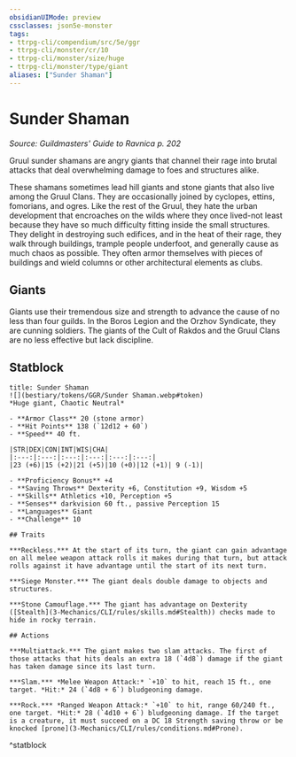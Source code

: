 ```yaml
---
obsidianUIMode: preview
cssclasses: json5e-monster
tags:
- ttrpg-cli/compendium/src/5e/ggr
- ttrpg-cli/monster/cr/10
- ttrpg-cli/monster/size/huge
- ttrpg-cli/monster/type/giant
aliases: ["Sunder Shaman"]
---
```

# Sunder Shaman
*Source: Guildmasters' Guide to Ravnica p. 202*  

Gruul sunder shamans are angry giants that channel their rage into brutal attacks that deal overwhelming damage to foes and structures alike.

These shamans sometimes lead hill giants and stone giants that also live among the Gruul Clans. They are occasionally joined by cyclopes, ettins, fomorians, and ogres. Like the rest of the Gruul, they hate the urban development that encroaches on the wilds where they once lived-not least because they have so much difficulty fitting inside the small structures. They delight in destroying such edifices, and in the heat of their rage, they walk through buildings, trample people underfoot, and generally cause as much chaos as possible. They often armor themselves with pieces of buildings and wield columns or other architectural elements as clubs.

## Giants

Giants use their tremendous size and strength to advance the cause of no less than four guilds. In the Boros Legion and the Orzhov Syndicate, they are cunning soldiers. The giants of the Cult of Rakdos and the Gruul Clans are no less effective but lack discipline.

## Statblock

```ad-statblock
title: Sunder Shaman
![](bestiary/tokens/GGR/Sunder Shaman.webp#token)
*Huge giant, Chaotic Neutral*

- **Armor Class** 20 (stone armor)
- **Hit Points** 138 (`12d12 + 60`)
- **Speed** 40 ft.

|STR|DEX|CON|INT|WIS|CHA|
|:---:|:---:|:---:|:---:|:---:|:---:|
|23 (+6)|15 (+2)|21 (+5)|10 (+0)|12 (+1)| 9 (-1)|

- **Proficiency Bonus** +4
- **Saving Throws** Dexterity +6, Constitution +9, Wisdom +5
- **Skills** Athletics +10, Perception +5
- **Senses** darkvision 60 ft., passive Perception 15
- **Languages** Giant
- **Challenge** 10

## Traits

***Reckless.*** At the start of its turn, the giant can gain advantage on all melee weapon attack rolls it makes during that turn, but attack rolls against it have advantage until the start of its next turn.

***Siege Monster.*** The giant deals double damage to objects and structures.

***Stone Camouflage.*** The giant has advantage on Dexterity ([Stealth](3-Mechanics/CLI/rules/skills.md#Stealth)) checks made to hide in rocky terrain.

## Actions

***Multiattack.*** The giant makes two slam attacks. The first of those attacks that hits deals an extra 18 (`4d8`) damage if the giant has taken damage since its last turn.

***Slam.*** *Melee Weapon Attack:* `+10` to hit, reach 15 ft., one target. *Hit:* 24 (`4d8 + 6`) bludgeoning damage.

***Rock.*** *Ranged Weapon Attack:* `+10` to hit, range 60/240 ft., one target. *Hit:* 28 (`4d10 + 6`) bludgeoning damage. If the target is a creature, it must succeed on a DC 18 Strength saving throw or be knocked [prone](3-Mechanics/CLI/rules/conditions.md#Prone).
```
^statblock